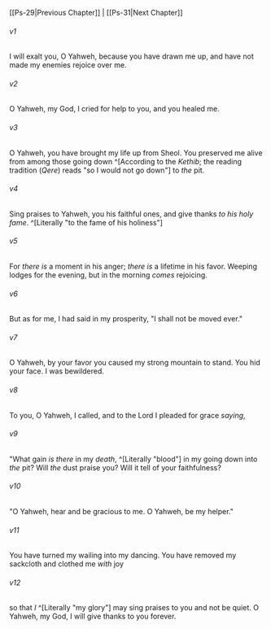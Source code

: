 ﻿---
aliases:
  - Psalms 30
---

[[Ps-29|Previous Chapter]] | [[Ps-31|Next Chapter]]

###### v1
I will exalt you, O Yahweh,
because you have drawn me up,
and have not made my enemies rejoice over me.

###### v2
O Yahweh, my God,
I cried for help to you,
and you healed me.

###### v3
O Yahweh, you have brought my life up from Sheol.
You preserved me alive
from among those going down  ^[According to the _Kethib_; the reading tradition (_Qere_) reads "so I would not go down"] to _the_ pit.

###### v4
Sing praises to Yahweh, you his faithful ones,
and give thanks _to his holy fame_. ^[Literally "to the fame of his holiness"]

###### v5
For _there is_ a moment in his anger;
_there is_ a lifetime in his favor.
Weeping lodges for the evening,
but in the morning _comes_ rejoicing.

###### v6
But as for me, I had said in my prosperity,
"I shall not be moved ever."

###### v7
O Yahweh, by your favor
you caused my strong mountain to stand.
You hid your face. I was bewildered.

###### v8
To you, O Yahweh, I called,
and to the Lord I pleaded for grace _saying_,

###### v9
"What gain _is there_ in my _death_, ^[Literally "blood"]
in my going down into _the_ pit?
Will _the_ dust praise you?
Will it tell of your faithfulness?

###### v10
"O Yahweh, hear and be gracious to me.
O Yahweh, be my helper."

###### v11
You have turned my wailing into my dancing.
You have removed my sackcloth
and clothed me _with_ joy

###### v12
so that _I_ ^[Literally "my glory"] may sing praises to you
and not be quiet.
O Yahweh, my God,
I will give thanks to you forever.